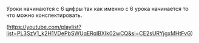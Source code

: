Уроки начинаются с 6 цифры так как именно с 6 урока начинается то что можно конспектировать.

(https://youtube.com/playlist?list=PL3SzV1_k2H1VDePbSWUqERqlBXIk02wCQ&si=CE2sURYjgxMHtFvG)
